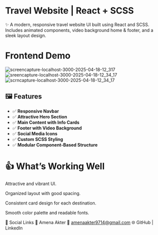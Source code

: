 #  Travel Website | React + SCSS
✨ A modern, responsive travel website UI built using React and SCSS. Includes animated components, video background home &amp; footer, and a sleek layout design. 
# Frontend Demo
![screencapture-localhost-3000-2025-04-18-12_317](https://github.com/user-attachments/assets/a9e889a9-71f2-4f8f-aeb4-13c8cfb366f6)
![sreencapture-localhost-3000-2025-04-18-12_34_17](https://github.com/user-attachments/assets/dd1a3512-1b36-4443-adf5-d370e1237f65)
![scrncapture-localhost-3000-2025-04-18-12_34_17](https://github.com/user-attachments/assets/debd5fe8-b270-4c7f-bd75-abd5af9704b4)

## 🖼️ Features

- ✅ **Responsive Navbar**
- ✅ **Attractive Hero Section**
- ✅ **Main Content with Info Cards**
- ✅ **Footer with Video Background**
- ✅ **Social Media Icons**
- ✅ **Custom SCSS Styling**
- ✅ **Modular Component-Based Structure**

# 👍 What’s Working Well
Attractive and vibrant UI.

Organized layout with good spacing.

Consistent card design for each destination.

Smooth color palette and readable fonts.


🔗 Social Links
👤 Amena Akter
📧 amenaakter9714@gmail.com
🌐 GitHub | LinkedIn




